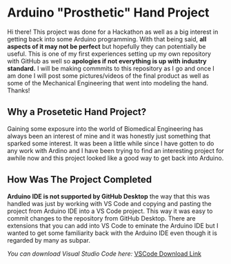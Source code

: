 # Arduino "Prosthetic" Hand Project
Hi there! This project was done for a Hackathon as well as a big interest in getting back 
into some Arduino programming. With that being said, **all aspects of it may not be perfect**
but hopefully they can potentially be useful. This is one of my first experiences setting
up my own repository with GitHub as well so **apologies if not everything is up with industry standard.** 
I will be making commmits to this repository as I go and once I am done I will post some 
pictures/videos of the final product as well as some of the Mechanical Engineering
that went into modeling the hand. Thanks!

## Why a Prosetetic Hand Project? 
Gaining some exposure into the world of Biomedical Engineering has always been an 
interest of mine and it was honestly just something that sparked some interest. 
It was been a little while since I have gotten to do any work with Ardino and I 
have been trying to find an interesting project for awhile now and this project 
looked like a good way to get back into Arduino. 

## How Was The Project Completed
**Arduino IDE is not supported by GitHub Desktop** the way that this was handled 
was just by working with VS Code and copying and pasting the project from Arduino
IDE into a VS Code project. This way it was easy to commit changes to the repository 
from GitHub Desktop. There are extensions that you can add into VS Code to eminate 
the Arduino IDE but I wanted to get some familiarity back with the Arduino IDE even 
though it is regarded by many as subpar. 

*You can download Visual Studio Code here:* [VSCode Download Link](https://code.visualstudio.com/download)
